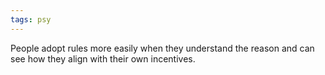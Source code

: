 ```yaml
---
tags: psy
---
```


People adopt rules more easily when they understand the reason and can see how they align with their own incentives. 
